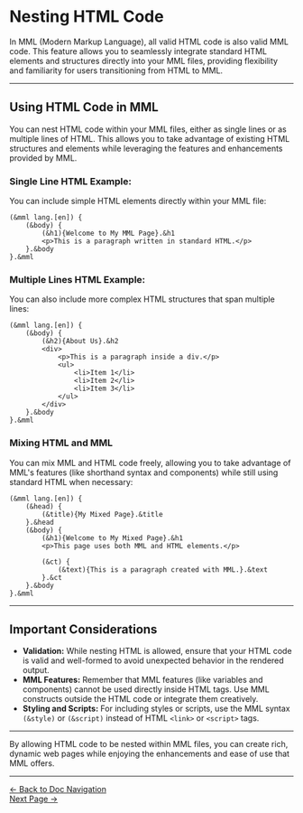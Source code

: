 # Nesting HTML Code

In MML (Modern Markup Language), all valid HTML code is also valid MML code. This feature allows you to seamlessly integrate standard HTML elements and structures directly into your MML files, providing flexibility and familiarity for users transitioning from HTML to MML.

---

## Using HTML Code in MML

You can nest HTML code within your MML files, either as single lines or as multiple lines of HTML. This allows you to take advantage of existing HTML structures and elements while leveraging the features and enhancements provided by MML.

### Single Line HTML Example:

You can include simple HTML elements directly within your MML file:

```mml
(&mml lang.[en]) {
    (&body) {
        (&h1){Welcome to My MML Page}.&h1
        <p>This is a paragraph written in standard HTML.</p>
    }.&body
}.&mml
```

### Multiple Lines HTML Example:

You can also include more complex HTML structures that span multiple lines:

```mml
(&mml lang.[en]) {
    (&body) {
        (&h2){About Us}.&h2
        <div>
            <p>This is a paragraph inside a div.</p>
            <ul>
                <li>Item 1</li>
                <li>Item 2</li>
                <li>Item 3</li>
            </ul>
        </div>
    }.&body
}.&mml
```

### Mixing HTML and MML

You can mix MML and HTML code freely, allowing you to take advantage of MML's features (like shorthand syntax and components) while still using standard HTML when necessary:

```mml
(&mml lang.[en]) {
    (&head) {
        (&title){My Mixed Page}.&title
    }.&head
    (&body) {
        (&h1){Welcome to My Mixed Page}.&h1
        <p>This page uses both MML and HTML elements.</p>
        
        (&ct) {
            (&text){This is a paragraph created with MML.}.&text
        }.&ct
    }.&body
}.&mml
```

---

## Important Considerations

- **Validation:** While nesting HTML is allowed, ensure that your HTML code is valid and well-formed to avoid unexpected behavior in the rendered output.
- **MML Features:** Remember that MML features (like variables and components) cannot be used directly inside HTML tags. Use MML constructs outside the HTML code or integrate them creatively.
- **Styling and Scripts:** For including styles or scripts, use the MML syntax `(&style)` or `(&script)` instead of HTML `<link>` or `<script>` tags.

---

By allowing HTML code to be nested within MML files, you can create rich, dynamic web pages while enjoying the enhancements and ease of use that MML offers.

---

[<- Back to Doc Navigation](./doc_nav.md)
<br>
[Next Page ->](./doc_creating_graphics.md)